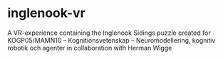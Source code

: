 # inglenook-vr
A VR-experience containing the Inglenook Sidings puzzle created for KOGP05/MAMN10 – Kognitionsvetenskap – Neuromodellering, kognitiv robotik och agenter in collaboration with Herman Wigge
